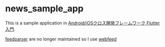 # news_sample_app

This is a sample application in [Android/iOSクロス開発フレームワーク Flutter入門](https://www.amazon.co.jp/dp/4798055832/).

[feedparser](https://github.com/xqwzts/feedparser) are no longer maintained so I use [webfeed](https://pub.dev/packages/webfeed)

